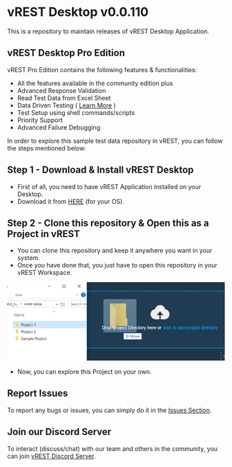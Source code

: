 # vREST Desktop v0.0.110

This is a repository to maintain releases of vREST Desktop Application.

## vREST Desktop Pro Edition

vREST Pro Edition contains the following features & functionalities:

- All the features available in the community edition plus
- Advanced Response Validation
- Read Test Data from Excel Sheet
- Data Driven Testing ( [Learn More](/data-driven-testing) )
- Test Setup using shell commands/scripts
- Priority Support
- Advanced Failure Debugging

In order to explore this sample test data repository in vREST, you can follow the steps mentioned below:

## Step 1 - Download & Install vREST Desktop
* First of all, you need to have vREST Application installed on your Desktop.
* Download it from [HERE](https://github.com/Optimizory/vrest-desktop-pro/releases) (for your OS).

## Step 2 - Clone this repository & Open this as a Project in vREST
* You can clone this repository and keep it anywhere you want in your system. 
* Once you have done that, you just have to open this repository in your vREST Workspace.

![](assets/6.png)

* Now, you can explore this Project on your own.

## Report Issues

To report any bugs or issues, you can simply do it in the [Issues Section](https://github.com/Optimizory/vrest-desktop-pro/issues).

## Join our Discord Server

To interact (discuss/chat) with our team and others in the community, you can join [vREST Discord Server](https://discord.gg/XM97E6H).